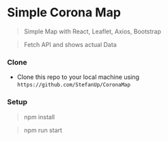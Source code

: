 # Simple Corona Map 

> Simple Map with React, Leaflet, Axios, Bootstrap

> Fetch API and shows actual Data


### Clone

- Clone this repo to your local machine using `https://github.com/StefanUp/CoronaMap`

### Setup

> npm install

> npm run start